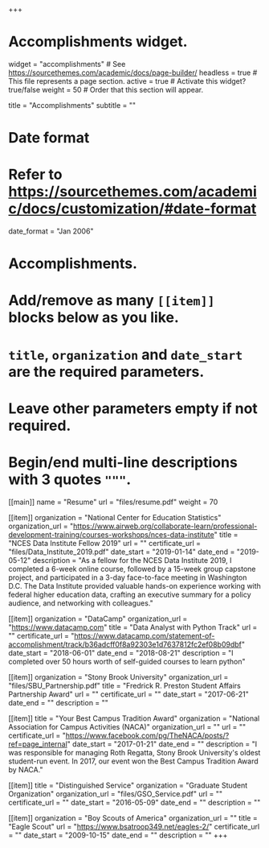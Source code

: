 +++
# Accomplishments widget.
widget = "accomplishments"  # See https://sourcethemes.com/academic/docs/page-builder/
headless = true  # This file represents a page section.
active = true  # Activate this widget? true/false
weight = 50  # Order that this section will appear.

title = "Accomplish&shy;ments"
subtitle = ""

# Date format
#   Refer to https://sourcethemes.com/academic/docs/customization/#date-format
date_format = "Jan 2006"

# Accomplishments.
#   Add/remove as many `[[item]]` blocks below as you like.
#   `title`, `organization` and `date_start` are the required parameters.
#   Leave other parameters empty if not required.
#   Begin/end multi-line descriptions with 3 quotes `"""`.


 [[main]]
    name = "Resume"
    url = "files/resume.pdf"
    weight = 70
    
[[item]]
  organization = "National Center for Education Statistics"
  organization_url = "https://www.airweb.org/collaborate-learn/professional-development-training/courses-workshops/nces-data-institute"
  title = "NCES Data Institute Fellow 2019"
  url = ""
  certificate_url = "files/Data_Institute_2019.pdf"
  date_start = "2019-01-14"
  date_end = "2019-05-12"
  description = "As a fellow for the NCES Data Institute 2019, I completed a 6-week online course, followed by a 15-week group capstone project, and participated in a 3-day face-to-face meeting in Washington D.C. The Data Institute provided valuable hands-on experience working with federal higher education data, crafting an executive summary for a policy audience, and networking with colleagues."

[[item]]
  organization = "DataCamp"
  organization_url = "https://www.datacamp.com"
  title = "Data Analyst with Python Track"
  url = ""
  certificate_url = "https://www.datacamp.com/statement-of-accomplishment/track/b36adcff0f8a92303e1d7637812fc2ef08b09dbf"
  date_start = "2018-06-01"
  date_end = "2018-08-21"
  description = "I completed over 50 hours worth of self-guided courses to learn python"

[[item]]
  organization = "Stony Brook University"
  organization_url = "files/SBU_Partnership.pdf"
  title = "Fredrick R. Preston Student Affairs Partnership Award"
  url = ""
  certificate_url = ""
  date_start = "2017-06-21"
  date_end = ""
  description = ""
  
[[item]]
  title = "Your Best Campus Tradition Award"
  organization = "National Association for Campus Activities (NACA)"
  organization_url = ""
  url = ""
  certificate_url = "https://www.facebook.com/pg/TheNACA/posts/?ref=page_internal"
  date_start = "2017-01-21"
  date_end = ""
  description = "I was responsible for managing Roth Regatta, Stony Brook University's oldest student-run event. In 2017, our event won the Best Campus Tradition Award by NACA."

[[item]]
  title = "Distinguished Service"
  organization = "Graduate Student Organization"
  organization_url = "files/GSO_Service.pdf"
  url = ""
  certificate_url = ""
  date_start = "2016-05-09"
  date_end = ""
  description = ""
  
[[item]]
  organization = "Boy Scouts of America"
  organization_url = ""
  title = "Eagle Scout"
  url = "https://www.bsatroop349.net/eagles-2/"
  certificate_url = ""
  date_start = "2009-10-15"
  date_end = ""
  description = ""
+++
